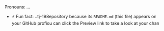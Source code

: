 Pronouns: ...
- ⚡ Fun fact: ..tj-198epository because its `README.md` (this file) appears on your GitHub profiou can click the Preview link to take a look at your chan
